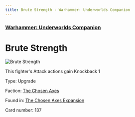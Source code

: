 ```yaml
---
title: Brute Strength - Warhammer: Underworlds Companion
---
```


### [Warhammer: Underworlds Companion](https://guidokessels.github.io/wh-underworlds)

  

# Brute Strength

![Brute Strength](https://warhammerunderworlds.com/wp-content/uploads/sites/6/2018/02/137_ENG.png)

This fighter's Attack actions gain Knockback 1

Type: Upgrade

Faction: [The Chosen Axes](https://guidokessels.github.io/wh-underworlds/factions/the-chosen-axes)

Found in: [The Chosen Axes Expansion](https://guidokessels.github.io/wh-underworlds/locations/the-chosen-axes-expansion)

Card number: 137

